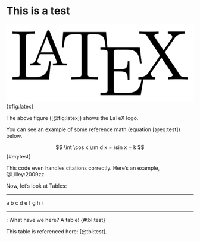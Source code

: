 This is a test
==============

![The LaTeX logo](test.png){#fig:latex}

The above figure ([@fig:latex]) shows the LaTeX
logo.

You can see an example of some reference math (equation
[@eq:test]) below.

$$
	\int \cos x \rm d x = \sin x + k
$$ {#eq:test}

This code even handles citations correctly. Here’s an example,
@Lilley:2009zz.

Now, let’s look at Tables:

  --- --- ---
   a   b   c
   d   e   f
   g   h   i
  --- --- ---


: What have we here? A table! {#tbl:test}

This table is referenced here: [@tbl:test].
